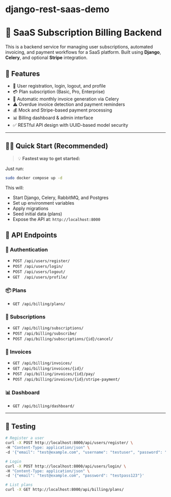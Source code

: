 # django-rest-saas-demo


# 🧾 SaaS Subscription Billing Backend

This is a backend service for managing user subscriptions, automated invoicing, and payment workflows for a SaaS platform. Built using **Django**, **Celery**, and optional **Stripe** integration.


## 🚀 Features

- 🔐 User registration, login, logout, and profile
- 💳 Plan subscription (Basic, Pro, Enterprise)
- 📆 Automatic monthly invoice generation via Celery
- ⚠️ Overdue invoice detection and payment reminders
- 💰 Mock and Stripe-based payment processing
- 📊 Billing dashboard & admin interface
- ✅ RESTful API design with UUID-based model security

---

## 🧑‍💻 Quick Start (Recommended)

> 💡 **Fastest way to get started:**

Just run:

```bash
sudo docker compose up -d
````

This will:

* Start Django, Celery, RabbitMQ, and Postgres
* Set up environment variables
* Apply migrations
* Seed initial data (plans)
* Expose the API at: `http://localhost:8000`



## 🔗 API Endpoints

### 👤 Authentication

* `POST /api/users/register/`
* `POST /api/users/login/`
* `POST /api/users/logout/`
* `GET  /api/users/profile/`

### 📦 Plans

* `GET /api/billing/plans/`

### 🔁 Subscriptions

* `GET /api/billing/subscriptions/`
* `POST /api/billing/subscribe/`
* `POST /api/billing/subscriptions/{id}/cancel/`

### 💸 Invoices

* `GET /api/billing/invoices/`
* `GET /api/billing/invoices/{id}/`
* `POST /api/billing/invoices/{id}/pay/`
* `POST /api/billing/invoices/{id}/stripe-payment/`

### 📊 Dashboard

* `GET /api/billing/dashboard/`

---

## 🧪 Testing

```bash
# Register a user
curl -X POST http://localhost:8000/api/users/register/ \
-H "Content-Type: application/json" \
-d '{"email": "test@example.com", "username": "testuser", "password": "testpass123", "password_confirm": "testpass123"}'

# Login
curl -X POST http://localhost:8000/api/users/login/ \
-H "Content-Type: application/json" \
-d '{"email": "test@example.com", "password": "testpass123"}'

# List plans
curl -X GET http://localhost:8000/api/billing/plans/
```

